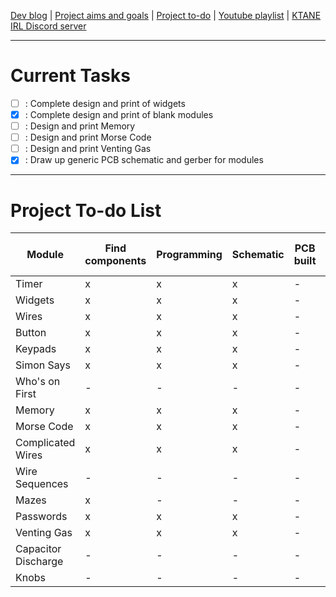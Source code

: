 [Dev blog](devblog.md) | [Project aims and goals](goals.md) | [Project to-do](todo.md) | [Youtube playlist](https://www.youtube.com/playlist?list=PLJqFvAhkcSkkks42zClG5WlvO1khFZCKK) | [KTANE IRL Discord server](https://discord.com/channels/711013430575890432)

---

# Current Tasks

- [ ] : Complete design and print of widgets
- [X] : Complete design and print of blank modules
- [ ] : Design and print Memory
- [ ] : Design and print Morse Code
- [ ] : Design and print Venting Gas
- [X] : Draw up generic PCB schematic and gerber for modules

---

# Project To-do List

Module | Find components | Programming | Schematic | PCB built | Physical design | Print and build
--- | --- | --- | --- | --- | --- | ---
Timer | x | x | x | - | x | x
Widgets | x | x | x | - | - | -
Wires | x | x | x | - | x | x
Button | x | x | x | - | x | x
Keypads | x | x | x | - | x | x
Simon Says | x | x | x | - | x | x
Who's on First | - | - | - | - | - | -
Memory | x | x | x | - | x | x
Morse Code | x | x | x | - | - | -
Complicated Wires | x | x | x | - | - | -
Wire Sequences | - | - | - | - | - | -
Mazes | x | - | - | - | - | -
Passwords | x | x | x | - | x | x
Venting Gas | x | x | x | - | - | -
Capacitor Discharge | - | - | - | - | - | -
Knobs | - | - | - | - | - | -
